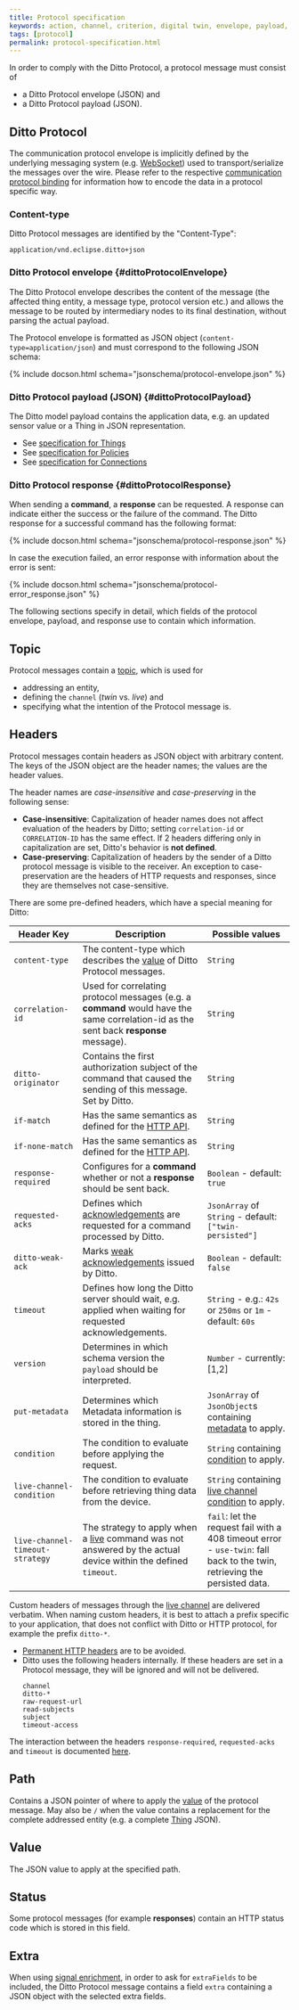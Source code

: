 ```yaml
---
title: Protocol specification
keywords: action, channel, criterion, digital twin, envelope, payload, protocol, specification, twin
tags: [protocol]
permalink: protocol-specification.html
---
```


In order to comply with the Ditto Protocol, a protocol message must consist of

* a Ditto Protocol envelope (JSON) and
* a Ditto Protocol payload (JSON).


## Ditto Protocol

The communication protocol envelope is implicitly defined by the underlying messaging system 
(e.g. [WebSocket](httpapi-protocol-bindings-websocket.html)) used to transport/serialize the messages over the wire.
Please refer to the respective [communication protocol binding](protocol-bindings.html) for information how to encode
the data in a protocol specific way.

### Content-type

Ditto Protocol messages are identified by the "Content-Type":

```
application/vnd.eclipse.ditto+json
```

### Ditto Protocol envelope {#dittoProtocolEnvelope}

The Ditto Protocol envelope describes the content of the message (the affected thing entity, a message type, protocol
version etc.) and allows the message to be routed by intermediary nodes to its final destination, without parsing the
actual payload.

The Protocol envelope is formatted as JSON object (`content-type=application/json`) and must correspond to the 
following JSON schema:

{% include docson.html schema="jsonschema/protocol-envelope.json" %}


### Ditto Protocol payload (JSON) {#dittoProtocolPayload}

The Ditto model payload contains the application data, e.g. an updated sensor value or a Thing in JSON representation.
 
* See [specification for Things](protocol-specification-things.html)
* See [specification for Policies](protocol-specification-policies.html) 
* See [specification for Connections](protocol-specification-connections.html) 


### Ditto Protocol response {#dittoProtocolResponse}

When sending a **command**, a **response** can be requested.
A response can indicate either the success or the failure of the command. 
The Ditto response for a successful command has the following format:

{% include docson.html schema="jsonschema/protocol-response.json" %}

In case the execution failed, an error response with information about the error is sent:

{% include docson.html schema="jsonschema/protocol-error_response.json" %}

The following sections specify in detail, which fields of the protocol envelope, payload, and response use to contain
which information.


## Topic

Protocol messages contain a [topic](protocol-specification-topic.html), which is used for
* addressing an entity,
* defining the `channel` (*twin* vs. *live*) and
* specifying what the intention of the Protocol message is.

## Headers

Protocol messages contain headers as JSON object with arbitrary content.
The keys of the JSON object are the header names; the values are the header values.

The header names are *case-insensitive* and *case-preserving* in the following sense:
- **Case-insensitive**: Capitalization of header names does not affect evaluation of the headers by Ditto;
setting `correlation-id` or `CORRELATION-ID` has the same effect. If 2 headers differing only in capitalization
are set, Ditto's behavior is **not defined**.
- **Case-preserving**: Capitalization of headers by the sender of a Ditto protocol message is visible to the receiver.
An exception to case-preservation are the headers of HTTP requests and responses,
since they are themselves not case-sensitive.

There are some pre-defined headers, which have a special meaning for Ditto:

| Header Key                      | Description                                                                                                                        | Possible values                                                                                                                |
|---------------------------------|------------------------------------------------------------------------------------------------------------------------------------|--------------------------------------------------------------------------------------------------------------------------------|
| `content-type`                  | The content-type which describes the [value](#value) of Ditto Protocol messages.                                                   | `String`                                                                                                                       |
| `correlation-id`                | Used for correlating protocol messages (e.g. a **command** would have the same correlation-id as the sent back **response** message). | `String`                                                                                                                       |
| `ditto-originator`              | Contains the first authorization subject of the command that caused the sending of this message. Set by Ditto.                     | `String`                                                                                                                       |
| `if-match`                      | Has the same semantics as defined for the [HTTP API](httpapi-concepts.html#conditional-requests).                                  | `String`                                                                                                                       |
| `if-none-match`                 | Has the same semantics as defined for the [HTTP API](httpapi-concepts.html#conditional-requests).                                  | `String`                                                                                                                       |
| `response-required`             | Configures for a **command** whether or not a **response** should be sent back.                                                    | `Boolean` - default: `true`                                                                                                    |
| `requested-acks`                | Defines which [acknowledgements](basic-acknowledgements.html) are requested for a command processed by Ditto.                      | `JsonArray` of `String` - default: `["twin-persisted"]`                                                                        |
| `ditto-weak-ack`                | Marks [weak acknowledgements](basic-acknowledgements.html) issued by Ditto.                                                        | `Boolean` - default: `false`                                                                                                   |
| `timeout`                       | Defines how long the Ditto server should wait, e.g. applied when waiting for requested acknowledgements.                           | `String` - e.g.: `42s` or `250ms` or `1m` - default: `60s`                                                                     |
| `version`                       | Determines in which schema version the `payload` should be interpreted.                                                            | `Number` - currently: \[1,2\]                                                                                                  |
| `put-metadata`                  | Determines which Metadata information is stored in the thing.                                                                      | `JsonArray` of `JsonObject`s containing [metadata](basic-metadata.html) to apply.                                              |
| `condition`                     | The condition to evaluate before applying the request.                                                                             | `String` containing [condition](basic-conditional-requests.html) to apply.                                                     |
| `live-channel-condition`        | The condition to evaluate before retrieving thing data from the device.                                                            | `String` containing [live channel condition](basic-conditional-requests.html#live-channel-condition) to apply.                 |
| `live-channel-timeout-strategy` | The strategy to apply when a [live](protocol-twinlive.html#live) command was not answered by the actual device within the defined `timeout`.                  | `fail`: let the request fail with a 408 timeout error - `use-twin`: fall back to the twin, retrieving the persisted data. |

Custom headers of messages through the [live channel](protocol-twinlive.html#live) are delivered verbatim. When naming 
custom headers, it is best to attach a prefix specific to your application, that does not conflict with Ditto or
HTTP protocol, for example the prefix `ditto-*`.
* [Permanent HTTP headers](https://www.iana.org/assignments/message-headers/message-headers.xml) are to be avoided.
* Ditto uses the following headers internally. If these headers are set in a Protocol message, they will be ignored 
  and will not be delivered.
  ```
  channel
  ditto-*
  raw-request-url
  read-subjects
  subject
  timeout-access
  ```

The interaction between the headers `response-required`, `requested-acks` and `timeout` is documented
[here](basic-acknowledgements.html#interaction-between-headers).


## Path

Contains a JSON pointer of where to apply the [value](#value) of the protocol message.
May also be `/` when the value contains a replacement for the complete addressed entity (e.g. a complete
[Thing](basic-thing.html) JSON).

## Value

The JSON value to apply at the specified path.

## Status

Some protocol messages (for example **responses**) contain an HTTP status code which is stored in this field.

## Extra

When using [signal enrichment](basic-enrichment.html), in order to ask for `extraFields` to be included, the
Ditto Protocol message contains a field `extra` containing a JSON object with the selected extra fields.
